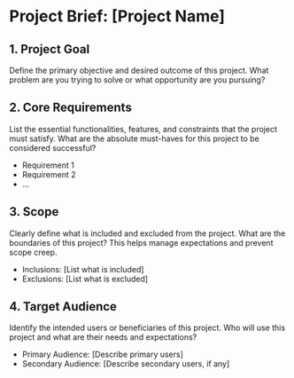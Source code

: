 # Project Brief: [Project Name]

## 1. Project Goal

Define the primary objective and desired outcome of this project. What problem are you trying to solve or what opportunity are you pursuing?

## 2. Core Requirements

List the essential functionalities, features, and constraints that the project must satisfy. What are the absolute must-haves for this project to be considered successful?

- Requirement 1
- Requirement 2
- ...

## 3. Scope

Clearly define what is included and excluded from the project. What are the boundaries of this project? This helps manage expectations and prevent scope creep.

- Inclusions: [List what is included]
- Exclusions: [List what is excluded]

## 4. Target Audience

Identify the intended users or beneficiaries of this project. Who will use this project and what are their needs and expectations?

- Primary Audience: [Describe primary users]
- Secondary Audience: [Describe secondary users, if any]
